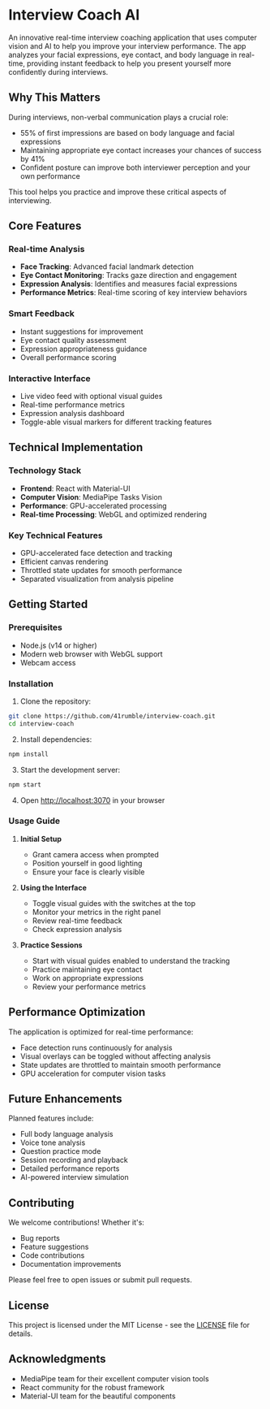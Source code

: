 # Interview Coach AI

An innovative real-time interview coaching application that uses computer vision and AI to help you improve your interview performance. The app analyzes your facial expressions, eye contact, and body language in real-time, providing instant feedback to help you present yourself more confidently during interviews.

## Why This Matters

During interviews, non-verbal communication plays a crucial role:
- 55% of first impressions are based on body language and facial expressions
- Maintaining appropriate eye contact increases your chances of success by 41%
- Confident posture can improve both interviewer perception and your own performance

This tool helps you practice and improve these critical aspects of interviewing.

## Core Features

### Real-time Analysis
- **Face Tracking**: Advanced facial landmark detection
- **Eye Contact Monitoring**: Tracks gaze direction and engagement
- **Expression Analysis**: Identifies and measures facial expressions
- **Performance Metrics**: Real-time scoring of key interview behaviors

### Smart Feedback
- Instant suggestions for improvement
- Eye contact quality assessment
- Expression appropriateness guidance
- Overall performance scoring

### Interactive Interface
- Live video feed with optional visual guides
- Real-time performance metrics
- Expression analysis dashboard
- Toggle-able visual markers for different tracking features

## Technical Implementation

### Technology Stack
- **Frontend**: React with Material-UI
- **Computer Vision**: MediaPipe Tasks Vision
- **Performance**: GPU-accelerated processing
- **Real-time Processing**: WebGL and optimized rendering

### Key Technical Features
- GPU-accelerated face detection and tracking
- Efficient canvas rendering
- Throttled state updates for smooth performance
- Separated visualization from analysis pipeline

## Getting Started

### Prerequisites
- Node.js (v14 or higher)
- Modern web browser with WebGL support
- Webcam access

### Installation

1. Clone the repository:
```bash
git clone https://github.com/41rumble/interview-coach.git
cd interview-coach
```

2. Install dependencies:
```bash
npm install
```

3. Start the development server:
```bash
npm start
```

4. Open [http://localhost:3070](http://localhost:3070) in your browser

### Usage Guide

1. **Initial Setup**
   - Grant camera access when prompted
   - Position yourself in good lighting
   - Ensure your face is clearly visible

2. **Using the Interface**
   - Toggle visual guides with the switches at the top
   - Monitor your metrics in the right panel
   - Review real-time feedback
   - Check expression analysis

3. **Practice Sessions**
   - Start with visual guides enabled to understand the tracking
   - Practice maintaining eye contact
   - Work on appropriate expressions
   - Review your performance metrics

## Performance Optimization

The application is optimized for real-time performance:
- Face detection runs continuously for analysis
- Visual overlays can be toggled without affecting analysis
- State updates are throttled to maintain smooth performance
- GPU acceleration for computer vision tasks

## Future Enhancements

Planned features include:
- Full body language analysis
- Voice tone analysis
- Question practice mode
- Session recording and playback
- Detailed performance reports
- AI-powered interview simulation

## Contributing

We welcome contributions! Whether it's:
- Bug reports
- Feature suggestions
- Code contributions
- Documentation improvements

Please feel free to open issues or submit pull requests.

## License

This project is licensed under the MIT License - see the [LICENSE](LICENSE) file for details.

## Acknowledgments

- MediaPipe team for their excellent computer vision tools
- React community for the robust framework
- Material-UI team for the beautiful components
